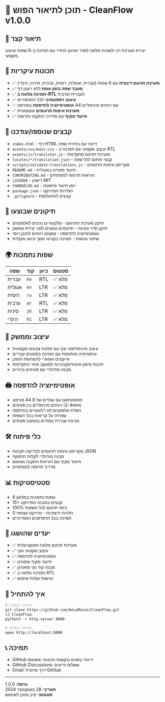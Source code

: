 # 📝 תוכן לתיאור הפוש - CleanFlow v1.0.0

## 🎯 תיאור קצר

יצירת מערכת רב-לשונית מלאה לסדר וארגון החדר עם תמיכה ב-6 שפות ועיצוב מקצועי.

## 🚀 תכונות עיקריות

- ✅ **מערכת תרגום דינמית** עם 6 שפות (עברית, אנגלית, רוסית, ערבית, סינית, הינדי)
- ✅ **מעבר שפה בזמן אמת** ללא רענון דף
- ✅ **תמיכה מלאה ב-RTL** לעברית וערבית
- ✅ **עיצוב רספונסיבי** לכל המכשירים
- ✅ **אופטימיזציה להדפסה** בפורמט A4 עם רווחים מינימליים
- ✅ **מערכת אימות תרגומים** אוטומטית
- ✅ **תיעוד מקיף** עם מדריכי התקנה ותרומה

## 📁 קבצים שנוספו/עודכנו

- `index.html` - דף HTML דינמי עם בחירת שפה
- `assets/css/main.css` - עיצוב מקצועי עם תמיכה ב-RTL
- `assets/js/translator.js` - מערכת תרגום מתקדמת
- `locales/*/translation.json` - קבצי תרגום לכל שפה
- `scripts/validate-translations.js` - סקריפט אימות תרגומים
- `README.md` - תיעוד מפורט באנגלית
- `CONTRIBUTING.md` - הוראות תרומה למפתחים
- `LICENSE` - רישיון MIT
- `CHANGELOG.md` - יומן תיעוד גרסאות
- `package.json` - הגדרות הפרויקט
- `.gitignore` - קבצים להתעלמות

## 🔧 תיקונים שבוצעו

- תיקון מערכת התרגום - סלקטורים נכונים לאלמנטים
- תיקון סדר טעינה - תרגומים נטענים לפני יצירת ממשק
- אופטימיזציה להדפסה - צמצום רווחים לתוכן רוסי
- שיפור נגישות - תמיכה בקוראי מסך וניווט מקלדת

## 🌍 שפות נתמכות

| שפה | קוד | כיוון | סטטוס |
|-----|-----|-------|--------|
| עברית | `he` | RTL | ✅ מלא |
| אנגלית | `en` | LTR | ✅ מלא |
| רוסית | `ru` | LTR | ✅ מלא |
| ערבית | `ar` | RTL | ✅ מלא |
| סינית | `zh` | LTR | ✅ מלא |
| הינדי | `hi` | LTR | ✅ מלא |

## 🎨 עיצוב וממשק

- עיצוב מינימליסטי ונקי עם פלטת צבעים מקצועית
- טיפוגרפיה מותאמת עם תמיכה בפונטים עבריים
- אייקונים ואמוג'י להמחשת התוכן
- תיבות סימון אינטראקטיביות למעקב אחר התקדמות
- מבנה מודולרי עם סעיפים ברורים

## 🖨️ אופטימיזציה להדפסה

- פורמט A4 מותאם עם שוליים של 8mm
- רווחים מינימליים בין סעיפים (2-4mm)
- הסרת אלמנטים לא רלוונטיים בהדפסה
- שמירה על קריאות בכל השפות
- מניעת שבירת עמודים באמצע סעיפים

## 🛠️ כלי פיתוח

- סקריפט אימות תרגומים לבדיקת תקינות JSON
- מבנה מודולרי לקלות תחזוקה
- תיעוד מקיף עם הוראות התקנה ושימוש
- מדריך תרומה למפתחים

## 📊 סטטיסטיקות

- 6 שפות נתמכות במלואן
- 15+ קבצים במבנה הפרויקט
- 100% כיסוי תרגום לכל השפות
- 0 תלויות חיצוניות - פרויקט עצמאי
- תמיכה בכל הדפדפנים המודרניים

## 🎯 יעדים שהושגו

- ✅ מערכת תרגום מלאה ופונקציונלית
- ✅ עיצוב מקצועי ונקי
- ✅ אופטימיזציה להדפסה
- ✅ תיעוד מקיף ומפורט
- ✅ מבנה קוד נקי ומאורגן
- ✅ תמיכה מלאה ב-RTL
- ✅ נגישות וקלות שימוש

## 🚀 איך להתחיל

```bash
# התקנה מקומית
git clone https://github.com/AnLoMinus/CleanFlow.git
cd CleanFlow
python3 -m http.server 8000

# פתיחה בדפדפן
open http://localhost:8000
```

## 📞 תמיכה

- GitHub Issues: דיווחי באגים ובקשות תכונות
- GitHub Discussions: שאלות ודיונים
- Email: דרך פרופיל GitHub

---
**גרסה**: 1.0.0  
**תאריך**: 28 באוקטובר 2024  
**סטטוס**: יציב ומוכן לשימוש

